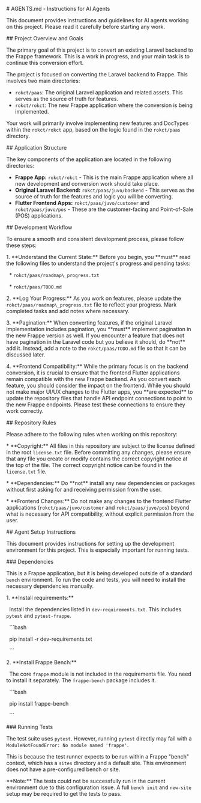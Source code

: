 \# AGENTS.md - Instructions for AI Agents



This document provides instructions and guidelines for AI agents working on this project. Please read it carefully before starting any work.



\## Project Overview and Goals



The primary goal of this project is to convert an existing Laravel backend to the Frappe framework. This is a work in progress, and your main task is to continue this conversion effort.



The project is focused on converting the Laravel backend to Frappe. This involves two main directories:

*   `rokct/paas`: The original Laravel application and related assets. This serves as the source of truth for features.
*   `rokct/rokct`: The new Frappe application where the conversion is being implemented.

Your work will primarily involve implementing new features and DocTypes within the `rokct/rokct` app, based on the logic found in the `rokct/paas` directory.



\## Application Structure



The key components of the application are located in the following directories:

*   **Frappe App:** `rokct/rokct` - This is the main Frappe application where all new development and conversion work should take place.
*   **Original Laravel Backend:** `rokct/paas/juvo/backend` - This serves as the source of truth for the features and logic you will be converting.
*   **Flutter Frontend Apps:** `rokct/paas/juvo/customer` and `rokct/paas/juvo/pos` - These are the customer-facing and Point-of-Sale (POS) applications.



\## Development Workflow



To ensure a smooth and consistent development process, please follow these steps:



1\.  \*\*Understand the Current State:\*\* Before you begin, you \*\*must\*\* read the following files to understand the project's progress and pending tasks:

&nbsp;   \*   `rokct/paas/roadmap\_progress.txt`

&nbsp;   \*   `rokct/paas/TODO.md`



2\.  \*\*Log Your Progress:\*\* As you work on features, please update the `rokct/paas/roadmap\_progress.txt` file to reflect your progress. Mark completed tasks and add notes where necessary.



3\.  \*\*Pagination:\*\* When converting features, if the original Laravel implementation includes pagination, you \*\*must\*\* implement pagination in the new Frappe version as well. If you encounter a feature that does not have pagination in the Laravel code but you believe it should, do \*\*not\*\* add it. Instead, add a note to the `rokct/paas/TODO.md` file so that it can be discussed later.



4\.  \*\*Frontend Compatibility:\*\* While the primary focus is on the backend conversion, it is crucial to ensure that the frontend Flutter applications remain compatible with the new Frappe backend. As you convert each feature, you should consider the impact on the frontend. While you should not make major UI/UX changes to the Flutter apps, you \*\*are expected\*\* to update the repository files that handle API endpoint connections to point to the new Frappe endpoints. Please test these connections to ensure they work correctly.



\## Repository Rules



Please adhere to the following rules when working on this repository:



\*   \*\*Copyright:\*\* All files in this repository are subject to the license defined in the root `license.txt` file. Before committing any changes, please ensure that any file you create or modify contains the correct copyright notice at the top of the file. The correct copyright notice can be found in the `license.txt` file.



\*   \*\*Dependencies:\*\* Do \*\*not\*\* install any new dependencies or packages without first asking for and receiving permission from the user.



\*   \*\*Frontend Changes:\*\* Do not make any changes to the frontend Flutter applications (`rokct/paas/juvo/customer` and `rokct/paas/juvo/pos`) beyond what is necessary for API compatibility, without explicit permission from the user.



\## Agent Setup Instructions



This document provides instructions for setting up the development environment for this project. This is especially important for running tests.



\### Dependencies



This is a Frappe application, but it is being developed outside of a standard `bench` environment. To run the code and tests, you will need to install the necessary dependencies manually.



1\.  \*\*Install requirements:\*\*

&nbsp;   Install the dependencies listed in `dev-requirements.txt`. This includes `pytest` and `pytest-frappe`.

&nbsp;   ```bash

&nbsp;   pip install -r dev-requirements.txt

&nbsp;   ```



2\.  \*\*Install Frappe Bench:\*\*

&nbsp;   The core `frappe` module is not included in the requirements file. You need to install it separately. The `frappe-bench` package includes it.

&nbsp;   ```bash

&nbsp;   pip install frappe-bench

&nbsp;   ```



\### Running Tests



The test suite uses `pytest`. However, running `pytest` directly may fail with a `ModuleNotFoundError: No module named 'frappe'`.



This is because the test runner expects to be run within a Frappe "bench" context, which has a `sites` directory and a default site. This environment does not have a pre-configured bench or site.



\*\*Note:\*\* The tests could not be successfully run in the current environment due to this configuration issue. A full `bench init` and `new-site` setup may be required to get the tests to pass.



